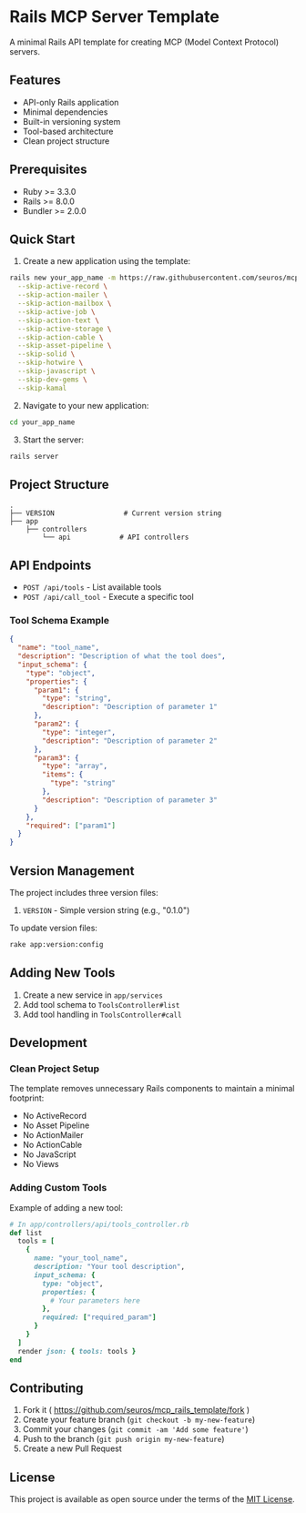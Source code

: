 # Rails MCP Server Template

A minimal Rails API template for creating MCP (Model Context Protocol) servers.

## Features

- API-only Rails application
- Minimal dependencies
- Built-in versioning system
- Tool-based architecture
- Clean project structure

## Prerequisites

- Ruby >= 3.3.0
- Rails >= 8.0.0
- Bundler >= 2.0.0

## Quick Start

1. Create a new application using the template:

```bash
rails new your_app_name -m https://raw.githubusercontent.com/seuros/mcp_rails_template/master/template.rb --api \
  --skip-active-record \
  --skip-action-mailer \
  --skip-action-mailbox \
  --skip-active-job \
  --skip-action-text \
  --skip-active-storage \
  --skip-action-cable \
  --skip-asset-pipeline \
  --skip-solid \
  --skip-hotwire \
  --skip-javascript \
  --skip-dev-gems \
  --skip-kamal

```

2. Navigate to your new application:

```bash
cd your_app_name
```

3. Start the server:

```bash
rails server
```

## Project Structure

```
.
├── VERSION                 # Current version string
├── app
    ├── controllers
        └── api            # API controllers
```

## API Endpoints

- `POST /api/tools` - List available tools
- `POST /api/call_tool` - Execute a specific tool

### Tool Schema Example

```json
{
  "name": "tool_name",
  "description": "Description of what the tool does",
  "input_schema": {
    "type": "object",
    "properties": {
      "param1": {
        "type": "string",
        "description": "Description of parameter 1"
      },
      "param2": {
        "type": "integer",
        "description": "Description of parameter 2"
      },
      "param3": {
        "type": "array",
        "items": {
          "type": "string"
        },
        "description": "Description of parameter 3"
      }
    },
    "required": ["param1"]
  }
}
```

## Version Management

The project includes three version files:

1. `VERSION` - Simple version string (e.g., "0.1.0")

To update version files:

```bash
rake app:version:config
```

## Adding New Tools

1. Create a new service in `app/services`
2. Add tool schema to `ToolsController#list`
3. Add tool handling in `ToolsController#call`

## Development

### Clean Project Setup

The template removes unnecessary Rails components to maintain a minimal footprint:
- No ActiveRecord
- No Asset Pipeline
- No ActionMailer
- No ActionCable
- No JavaScript
- No Views

### Adding Custom Tools

Example of adding a new tool:

```ruby
# In app/controllers/api/tools_controller.rb
def list
  tools = [
    {
      name: "your_tool_name",
      description: "Your tool description",
      input_schema: {
        type: "object",
        properties: {
          # Your parameters here
        },
        required: ["required_param"]
      }
    }
  ]
  render json: { tools: tools }
end
```

## Contributing

1. Fork it ( https://github.com/seuros/mcp_rails_template/fork )
2. Create your feature branch (`git checkout -b my-new-feature`)
3. Commit your changes (`git commit -am 'Add some feature'`)
4. Push to the branch (`git push origin my-new-feature`)
5. Create a new Pull Request

## License

This project is available as open source under the terms of the [MIT License](https://opensource.org/licenses/MIT).
